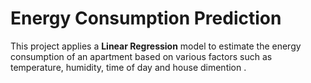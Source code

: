 # Energy Consumption Prediction

This project applies a **Linear Regression** model to estimate the energy consumption of an apartment based on various factors such as temperature, humidity, time of day and house dimention .

